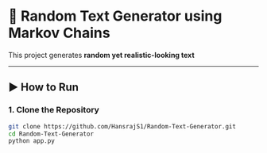 # 📝 Random Text Generator using Markov Chains

This project generates **random yet realistic-looking text**

---

## ▶️ How to Run

### 1. Clone the Repository

```bash
git clone https://github.com/HansrajS1/Random-Text-Generator.git
cd Random-Text-Generator
python app.py
